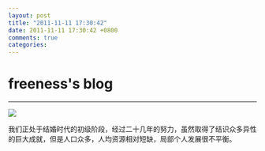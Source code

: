 ```yaml
---
layout: post
title: "2011-11-11 17:30:42"
date: 2011-11-11 17:30:42 +0800
comments: true
categories: 
---
```


# freeness's blog

----------

![](http://okqmqrbgo.bkt.clouddn.com/201111111730421.jpg)

>
我们正处于结婚时代的初级阶段，经过二十几年的努力，虽然取得了结识众多异性的巨大成就，但是人口众多，人均资源相对短缺，局部个人发展很不平衡。